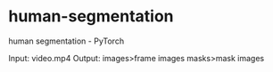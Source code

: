 # human-segmentation
human segmentation - PyTorch

Input: video.mp4
Output: 
images>frame images
masks>mask images
